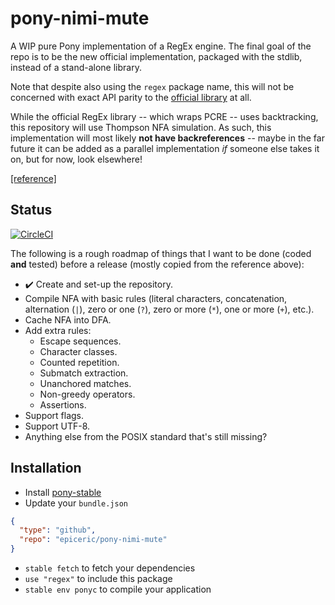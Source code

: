 # pony-nimi-mute

A WIP pure Pony implementation of a RegEx engine. The final goal of the repo is to be the new official implementation, packaged with the stdlib, instead of a stand-alone library.

Note that despite also using the `regex` package name, this will not be concerned with exact API parity to the [official library](https://github.com/ponylang/regex) at all.

While the official RegEx library -- which wraps PCRE -- uses backtracking, this repository will use Thompson NFA simulation. As such, this implementation will most likely **not have backreferences** -- maybe in the far future it can be added as a parallel implementation _if_ someone else takes it on, but for now, look elsewhere!

[\[reference\]](https://swtch.com/~rsc/regexp/regexp1.html)

## Status

[![CircleCI](https://circleci.com/gh/EpicEric/pony-nimi-mute.svg?style=svg)](https://circleci.com/gh/EpicEric/pony-nimi-mute)

The following is a rough roadmap of things that I want to be done (coded **and** tested) before a release (mostly copied from the reference above):

* :heavy_check_mark: Create and set-up the repository.
* Compile NFA with basic rules (literal characters, concatenation, alternation (`|`), zero or one (`?`), zero or more (`*`), one or more (`+`), etc.).
* Cache NFA into DFA.
* Add extra rules:
  * Escape sequences.
  * Character classes.
  * Counted repetition.
  * Submatch extraction.
  * Unanchored matches.
  * Non-greedy operators.
  * Assertions.
* Support flags.
* Support UTF-8.
* Anything else from the POSIX standard that's still missing?

## Installation

* Install [pony-stable](https://github.com/ponylang/pony-stable)
* Update your `bundle.json`

```json
{ 
  "type": "github",
  "repo": "epiceric/pony-nimi-mute"
}
```

* `stable fetch` to fetch your dependencies
* `use "regex"` to include this package
* `stable env ponyc` to compile your application
